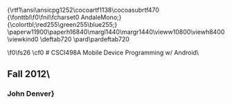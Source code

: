 {\rtf1\ansi\ansicpg1252\cocoartf1138\cocoasubrtf470
{\fonttbl\f0\fnil\fcharset0 AndaleMono;}
{\colortbl;\red255\green255\blue255;}
\paperw11900\paperh16840\margl1440\margr1440\vieww10800\viewh8400\viewkind0
\deftab720
\pard\pardeftab720

\f0\fs26 \cf0 # CSCI498A Mobile Device Programming w/ Android\
## Fall 2012\
### John Denver}